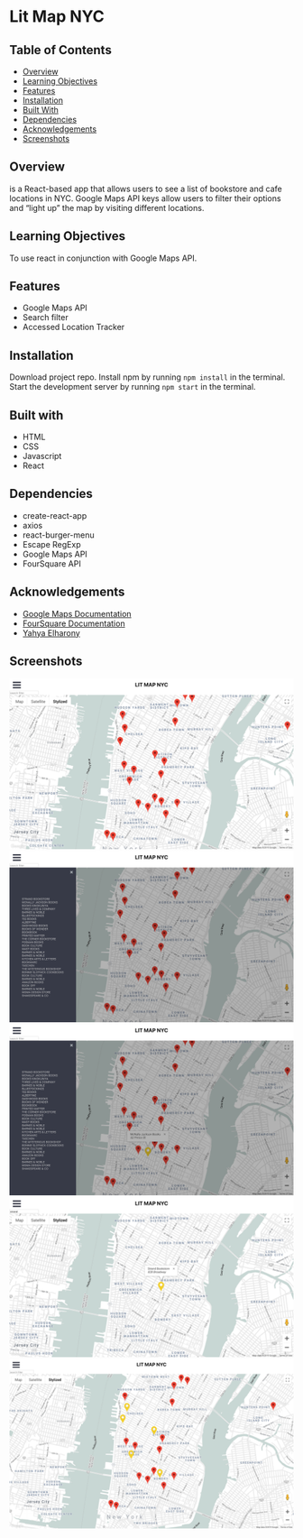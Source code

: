 # Lit Map NYC

## Table of Contents

* [Overview](#overview)
* [Learning Objectives](#learning-objectives)
* [Features](#features)
* [Installation](#installation)
* [Built With](#built-with)
* [Dependencies](#dependencies)
* [Acknowledgements](#acknowledgements)
* [Screenshots](#screenshots)

## Overview

is a React-based app that allows users to see a list of bookstore and cafe locations in NYC. Google Maps API keys allow users to filter their options and “light up” the map by visiting different locations.

## Learning Objectives

To use react in conjunction with Google Maps API.

## Features

* Google Maps API
* Search filter
* Accessed Location Tracker

## Installation

Download project repo. Install npm by running `npm install` in the terminal. Start the development server by running `npm start` in the terminal.

## Built with

* HTML
* CSS
* Javascript
* React

## Dependencies

* create-react-app
* axios
* react-burger-menu
* Escape RegExp
* Google Maps API
* FourSquare API

## Acknowledgements

* [Google Maps Documentation](https://developers.google.com/maps/documentation/)
* [FourSquare Documentation](https://developer.foursquare.com)
* [Yahya Elharony](https://www.youtube.com/channel/UCcWSbBe_s-T_gZRnqFbtyIA)

## Screenshots

![screenshot](https://github.com/leiacarts/litmap/blob/master/litmap1.png)
![screenshot](https://github.com/leiacarts/litmap/blob/master/litmap2.png)
![screenshot](https://github.com/leiacarts/litmap/blob/master/litmap3.png)
![screenshot](https://github.com/leiacarts/litmap/blob/master/litmap4.png)
![screenshot](https://github.com/leiacarts/litmap/blob/master/litmap5.png)

